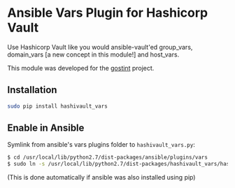 # Ansible Vars Plugin for Hashicorp Vault

Use Hashicorp Vault like you would ansible-vault'ed group_vars,
domain_vars [a new concept in this module!] and host_vars.

This module was developed for the [gostint](https://goethite.github.io/gostint/)
project.

## Installation

```bash
sudo pip install hashivault_vars
```

## Enable in Ansible
Symlink from ansible's vars plugins folder to `hashivault_vars.py`:
```bash
$ cd /usr/local/lib/python2.7/dist-packages/ansible/plugins/vars
$ sudo ln -s /usr/local/lib/python2.7/dist-packages/hashivault_vars/hashivault_vars.py .
```
(This is done automatically if ansible was also installed using pip)
